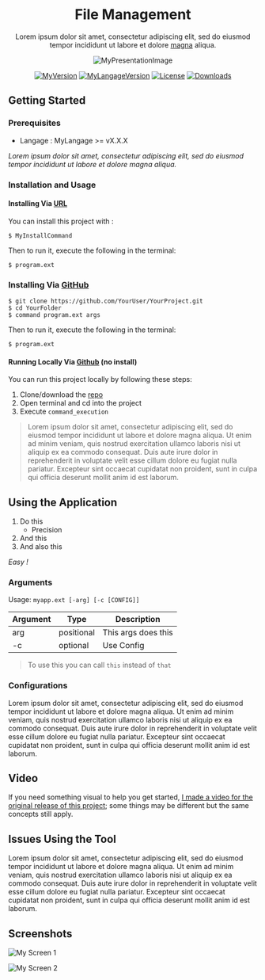 <h1 align="center">File Management</h1>
<p align="center">Lorem ipsum dolor sit amet, consectetur adipiscing elit, sed do eiusmod tempor incididunt ut labore et dolore <a href="http://MyWebSite/">magna</a> aliqua.</p>

<p align="center">
    <img src="https://i.imgur.com/???.png" alt="MyPresentationImage">
</p>

<p align="center">
    <a href="https://pypi.org/project/myproject/"><img src="https://img.shields.io/pypi/v/myproject.svg" alt="MyVersion"></a>
    <a href="https://pypi.org/project/myproject/"><img src="https://img.shields.io/pypi/pyversions/myproject.svg" alt="MyLangageVersion"></a>
    <a href="https://pypi.org/project/myproject/"><img src="https://img.shields.io/pypi/l/myproject.svg" alt="License"></a>
    <a href="http://pepy.tech/project/myproject"><img src="http://pepy.tech/badge/myproject" alt="Downloads"></a>
</p>

## Getting Started

### Prerequisites
 - Langage : MyLangage >= vX.X.X

*Lorem ipsum dolor sit amet, consectetur adipiscing elit, sed do eiusmod tempor incididunt ut labore et dolore magna aliqua.*

### Installation and Usage
#### Installing Via [URL](https://myurl/)
You can install this project with :
```
$ MyInstallCommand
```
Then to run it, execute the following in the terminal:
```
$ program.ext
```

### Installing Via [GitHub](https://github.com/YourUser/YourProject)
```
$ git clone https://github.com/YourUser/YourProject.git
$ cd YourFolder
$ command program.ext args
```
Then to run it, execute the following in the terminal:
```
$ program.ext
```

#### Running Locally Via [Github](https://github.com/YourUser/YourProject) (no install)
You can run this project locally by following these steps:
1. Clone/download the [repo](https://github.com/YourUser/YourProject)
2. Open terminal and cd into the project
3. Execute ```command_execution```

> Lorem ipsum dolor sit amet, consectetur adipiscing elit, sed do eiusmod tempor incididunt ut labore et dolore magna aliqua. Ut enim ad minim veniam, quis nostrud exercitation ullamco laboris nisi ut aliquip ex ea commodo consequat. Duis aute irure dolor in reprehenderit in voluptate velit esse cillum dolore eu fugiat nulla pariatur. Excepteur sint occaecat cupidatat non proident, sunt in culpa qui officia deserunt mollit anim id est laborum.

## Using the Application
1. Do this
    - Precision
2. And this
3. And also this

*Easy !*

### Arguments
Usage: `myapp.ext [-arg] [-c [CONFIG]]`

| Argument                       | Type       | Description                                                                                                                                          |
|--------------------------------|------------|------------------------------------------------------------------------------------------------------------------------------------------------------|
| arg                            | positional | This args does this                                                                                                                                  |
| -c                             | optional   | Use Config                                                                                                                                           |

> To use this you can call ```this``` instead of ```that```

### Configurations
Lorem ipsum dolor sit amet, consectetur adipiscing elit, sed do eiusmod tempor incididunt ut labore et dolore magna aliqua. Ut enim ad minim veniam, quis nostrud exercitation ullamco laboris nisi ut aliquip ex ea commodo consequat. Duis aute irure dolor in reprehenderit in voluptate velit esse cillum dolore eu fugiat nulla pariatur. Excepteur sint occaecat cupidatat non proident, sunt in culpa qui officia deserunt mollit anim id est laborum.

## Video
If you need something visual to help you get started, [I made a video for the original release of this project](https://youtu.be/YourVideo); some things may be different but the same concepts still apply.

## Issues Using the Tool
Lorem ipsum dolor sit amet, consectetur adipiscing elit, sed do eiusmod tempor incididunt ut labore et dolore magna aliqua. Ut enim ad minim veniam, quis nostrud exercitation ullamco laboris nisi ut aliquip ex ea commodo consequat. Duis aute irure dolor in reprehenderit in voluptate velit esse cillum dolore eu fugiat nulla pariatur. Excepteur sint occaecat cupidatat non proident, sunt in culpa qui officia deserunt mollit anim id est laborum.

## Screenshots
![My Screen 1](https://i.imgur.com/???.png)

![My Screen 2](https://i.imgur.com/???.png)

